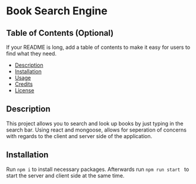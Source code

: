 # Book Search Engine

## Table of Contents (Optional)

If your README is long, add a table of contents to make it easy for users to find what they need.
- [Description](#description)
- [Installation](#installation)
- [Usage](#usage)
- [Credits](#credits)
- [License](#license)

## Description

This project allows you to search and look up  books by just typing in the search bar. Using react and mongoose, allows for seperation of concerns with regards to the client and server side of the application.


## Installation

Run `npm i` to install necessary packages.
Afterwards run `npm run start ` to start the server and client side at the same time.

